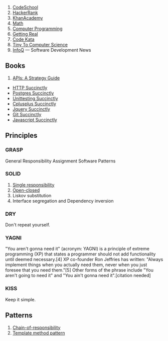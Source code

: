 1. [CodeSchool](http://codeschool.com/)
1. [HackerRank](https://www.hackerrank.com/)
1. [KhanAcademy](https://www.khanacademy.org/)
  1. [Math](https://www.khanacademy.org/math)
  2. [Computer Programming](https://www.khanacademy.org/computing/cs)
1. [Getting Real](http://gettingreal.37signals.com)
2. [Code Kata](http://codekata.com)
3. [Tiny To Computer Science](http://tinytocs.org)
4. [InfoQ](http://www.infoq.com) — Software Development News

## Books

1. [APIs: A Strategy Guide](http://shop.oreilly.com/product/0636920021223.do)
- [HTTP Succinctly](http://www.syncfusion.com/Content/downloads/ebook/HTTP_Succinctly.pdf)
- [Postgres Succinctly](http://www.syncfusion.com/Content/downloads/ebook/Postgres_Succinctly.pdf)
- [Unittesting Succinctly](http://www.syncfusion.com/Content/downloads/ebook/Unittesting_Succinctly.pdf)
- [Cplusplus Succinctly](http://www.syncfusion.com/Content/downloads/ebook/Cplusplus_Succinctly.pdf)
- [Jquery Succinctly](http://www.syncfusion.com/Content/downloads/ebook/Jquery_Succinctly.pdf)
- [Git Succinctly](http://www.syncfusion.com/Content/downloads/ebook/Git_Succinctly.pdf)
- [Javascript Succinctly](http://www.syncfusion.com/Content/downloads/ebook/Javascript_Succinctly.pdf)

## Principles

### GRASP

General Responsibility Assignment Software Patterns

### SOLID 

1. [Single responsibility](http://en.wikipedia.org/wiki/Single_responsibility_principle)
2. [Open-closed](http://en.wikipedia.org/wiki/Open/closed_principle)
3. Liskov substitution
4. Interface segregation and Dependency inversion

### DRY

Don't repeat yourself.

### YAGNI

"You aren't gonna need it" (acronym: YAGNI) is a principle of extreme programming (XP) that states a programmer should not add functionality until deemed necessary.[4] XP co-founder Ron Jeffries has written: "Always implement things when you actually need them, never when you just foresee that you need them."[5] Other forms of the phrase include "You aren't going to need it" and "You ain't gonna need it".[citation needed]

### KISS

Keep it simple.

## Patterns

1. [Chain-of-responsibility](http://en.wikipedia.org/wiki/Chain-of-responsibility_pattern)
2. [Template method pattern](http://en.wikipedia.org/wiki/Template_method_pattern)
